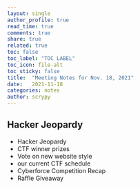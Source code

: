 ```yaml
---
layout: single
author_profile: true
read_time: true
comments: true
share: true
related: true
toc: false
toc_label: "TOC LABEL"
toc_icon: file-alt
toc_sticky: false
title:  "Meeting Notes for Nov. 18, 2021"
date:   2021-11-18
categories: notes
author: scrypy
---
```


## Hacker Jeopardy

- Hacker Jeopardy
- CTF winner prizes
- Vote on new website style
- our current CTF schedule
- Cyberforce Competition Recap
- Raffle Giveaway
